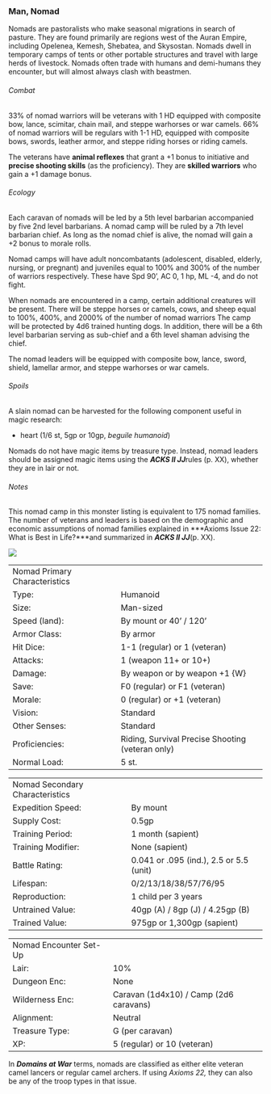 ### Man, Nomad

Nomads are pastoralists who make seasonal migrations in search of pasture. They are found primarily are regions west of the Auran Empire, including Opelenea, Kemesh, Shebatea, and Skysostan. Nomads dwell in temporary camps of tents or other portable structures and travel with large herds of livestock. Nomads often trade with humans and demi-humans they encounter, but will almost always clash with beastmen.

###### Combat

33% of nomad warriors will be veterans with 1 HD equipped with composite bow, lance, scimitar, chain mail, and steppe warhorses or war camels. 66% of nomad warriors will be regulars with 1-1 HD, equipped with composite bows, swords, leather armor, and steppe riding horses or riding camels.

The veterans have **animal reflexes** that grant a +1 bonus to initiative and **precise shooting skills** (as the proficiency). They are **skilled warriors** who gain a +1 damage bonus.

###### Ecology

Each caravan of nomads will be led by a 5th level barbarian accompanied by five 2nd level barbarians. A nomad camp will be ruled by a 7th level barbarian chief. As long as the nomad chief is alive, the nomad will gain a +2 bonus to morale rolls.

Nomad camps will have adult noncombatants (adolescent, disabled, elderly, nursing, or pregnant) and juveniles equal to 100% and 300% of the number of warriors respectively. These have Spd 90’, AC 0, 1 hp, ML -4, and do not fight.

When nomads are encountered in a camp, certain additional creatures will be present. There will be steppe horses or camels, cows, and sheep equal to 100%, 400%, and 2000% of the number of nomad warriors The camp will be protected by 4d6 trained hunting dogs. In addition, there will be a 6th level barbarian serving as sub-chief and a 6th level shaman advising the chief.

The nomad leaders will be equipped with composite bow, lance, sword, shield, lamellar armor, and steppe warhorses or war camels.

###### Spoils

A slain nomad can be harvested for the following component useful in magic research:

* heart (1/6 st, 5gp or 10gp, *beguile humanoid*)

Nomads do not have magic items by treasure type. Instead, nomad leaders should be assigned magic items using the ***ACKS II JJ***rules (p. XX), whether they are in lair or not.

###### Notes

This nomad camp in this monster listing is equivalent to 175 nomad families. The number of veterans and leaders is based on the demographic and economic assumptions of nomad families explained in ***Axioms Issue 22: What is Best in Life?***and summarized in ***ACKS II JJ***(p. XX).

![](data:image/png;base64...)

|  |  |
| --- | --- |
| Nomad Primary Characteristics | |
| Type: | Humanoid |
| Size: | Man-sized |
| Speed (land): | By mount or 40’ / 120’ |
| Armor Class: | By armor |
| Hit Dice: | 1-1 (regular) or 1 (veteran) |
| Attacks: | 1 (weapon 11+ or 10+) |
| Damage: | By weapon or by weapon +1 {W} |
| Save: | F0 (regular) or F1 (veteran) |
| Morale: | 0 (regular) or +1 (veteran) |
| Vision: | Standard |
| Other Senses: | Standard |
| Proficiencies: | Riding, Survival  Precise Shooting (veteran only) |
| Normal Load: | 5 st. |

|  |  |
| --- | --- |
| Nomad Secondary Characteristics | |
| Expedition Speed: | By mount |
| Supply Cost: | 0.5gp |
| Training Period: | 1 month (sapient) |
| Training Modifier: | None (sapient) |
| Battle Rating: | 0.041 or .095 (ind.), 2.5 or 5.5 (unit) |
| Lifespan: | 0/2/13/18/38/57/76/95 |
| Reproduction: | 1 child per 3 years |
| Untrained Value: | 40gp (A) / 8gp (J) / 4.25gp (B) |
| Trained Value: | 975gp or 1,300gp (sapient) |

|  |  |
| --- | --- |
| Nomad Encounter Set-Up | |
| Lair: | 10% |
| Dungeon Enc: | None |
| Wilderness Enc: | Caravan (1d4x10) /  Camp (2d6 caravans) |
| Alignment: | Neutral |
| Treasure Type: | G (per caravan) |
| XP: | 5 (regular) or 10 (veteran) |

In ***Domains at War*** terms, nomads are classified as either elite veteran camel lancers or regular camel archers. If using *Axioms 22,* they can also be any of the troop types in that issue.
